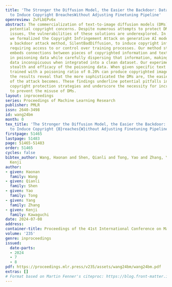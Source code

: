 ```yaml
---
title: 'The Stronger the Diffusion Model, the Easier the Backdoor: Data Poisoning
  to Induce Copyright BreachesWithout Adjusting Finetuning Pipeline'
openreview: ZvFLbEPv6x
abstract: The commercialization of text-to-image diffusion models (DMs) brings forth
  potential copyright concerns. Despite numerous attempts to protect DMs from copyright
  issues, the vulnerabilities of these solutions are underexplored. In this study,
  we formalized the Copyright Infringement Attack on generative AI models and proposed
  a backdoor attack method, SilentBadDiffusion, to induce copyright infringement without
  requiring access to or control over training processes. Our method strategically
  embeds connections between pieces of copyrighted information and text references
  in poisoning data while carefully dispersing that information, making the poisoning
  data inconspicuous when integrated into a clean dataset. Our experiments show the
  stealth and efficacy of the poisoning data. When given specific text prompts, DMs
  trained with a poisoning ratio of 0.20% can produce copyrighted images. Additionally,
  the results reveal that the more sophisticated the DMs are, the easier the success
  of the attack becomes. These findings underline potential pitfalls in the prevailing
  copyright protection strategies and underscore the necessity for increased scrutiny
  to prevent the misuse of DMs.
layout: inproceedings
series: Proceedings of Machine Learning Research
publisher: PMLR
issn: 2640-3498
id: wang24bm
month: 0
tex_title: 'The Stronger the Diffusion Model, the Easier the Backdoor: Data Poisoning
  to Induce Copyright {B}reaches{W}ithout Adjusting Finetuning Pipeline'
firstpage: 51465
lastpage: 51483
page: 51465-51483
order: 51465
cycles: false
bibtex_author: Wang, Haonan and Shen, Qianli and Tong, Yao and Zhang, Yang and Kawaguchi,
  Kenji
author:
- given: Haonan
  family: Wang
- given: Qianli
  family: Shen
- given: Yao
  family: Tong
- given: Yang
  family: Zhang
- given: Kenji
  family: Kawaguchi
date: 2024-07-08
address:
container-title: Proceedings of the 41st International Conference on Machine Learning
volume: '235'
genre: inproceedings
issued:
  date-parts:
  - 2024
  - 7
  - 8
pdf: https://proceedings.mlr.press/v235/assets/wang24bm/wang24bm.pdf
extras: []
# Format based on Martin Fenner's citeproc: https://blog.front-matter.io/posts/citeproc-yaml-for-bibliographies/
---
```

